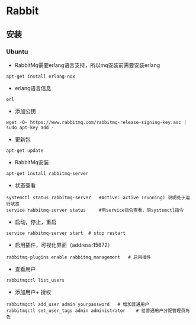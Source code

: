 # Rabbit

## 安装

### Ubuntu

+ RabbitMq需要erlang语言支持，所以mq安装前需要安装erlang

```shell
apt-get install erlang-nox
```

+ erlang语言信息

```shell
erl
```

+ 添加公钥

```shell
wget -O- https://www.rabbitmq.com/rabbitmq-release-signing-key.asc | sudo apt-key add -
```

+ 更新包

```shell
apt-get update
```

+ RabbitMq安装

```shell
apt-get install rabbitmq-server
```

+ 状态查看

```shell
systemctl status rabbitmq-server   #Active: active (running) 说明处于运行状态
service rabbitmq-server status     #用service指令查看，同systemctl指令
```

+ 启动，停止，重启

```shell
service rabbitmq-server start  # stop restart
```

+ 启用插件，可视化界面（address:15672）

```shell
rabbitmq-plugins enable rabbitmq_management   # 启用插件
```

+ 查看用户

```shell
rabbitmqctl list_users
```

+ 添加用户+ 授权

```
rabbitmqctl add_user admin yourpassword   # 增加普通用户
rabbitmqctl set_user_tags admin administrator    # 给普通用户分配管理员角色
```

